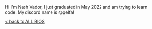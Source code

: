 Hi I'm Nash Vador, I just graduated in May 2022 and am trying to learn code. My discord name is @gelfa!

[< back to ALL BIOS](ALL_BIOS.md)
